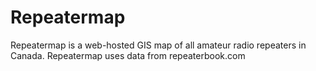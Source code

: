 # Repeatermap

Repeatermap is a web-hosted GIS map of all amateur radio repeaters in Canada. Repeatermap uses data from repeaterbook.com 


